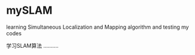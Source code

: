 # mySLAM
learning Simultaneous Localization and Mapping algorithm and testing my codes

学习SLAM算法
..........
